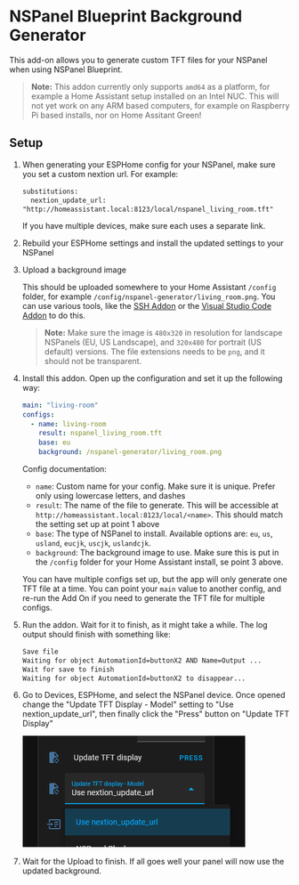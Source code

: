 # NSPanel Blueprint Background Generator

This add-on allows you to generate custom TFT files for your NSPanel when using NSPanel Blueprint.

> **Note:** This addon currently only supports `amd64` as a platform, for example a Home Assistant setup installed on an Intel NUC. This will not yet work on any ARM based computers, for example on Raspberry Pi based installs, nor on Home Assitant Green!

## Setup

1. When generating your ESPHome config for your NSPanel, make sure you set a custom nextion url. For example:
 
   ```
   substitutions:
     nextion_update_url: "http://homeassistant.local:8123/local/nspanel_living_room.tft"
   ```
   
   If you have multiple devices, make sure each uses a separate link.

2. Rebuild your ESPHome settings and install the updated settings to your NSPanel

3. Upload a background image
 
   This should be uploaded somewhere to your Home Assistant `/config` folder, for example `/config/nspanel-generator/living_room.png`. You can use various tools, like the [SSH Addon](https://community.home-assistant.io/t/home-assistant-community-add-on-ssh-web-terminal/33820) or the [Visual Studio Code Addon](https://community.home-assistant.io/t/home-assistant-community-add-on-visual-studio-code/107863) to do this.
   
   > **Note:** Make sure the image is `480x320` in resolution for landscape NSPanels (EU, US Landscape), and `320x480` for portrait (US default) versions. The file extensions needs to be `png`, and it should not be transparent.

4. Install this addon. Open up the configuration and set it up the following way:
   
   ```yaml
   main: "living-room"
   configs:
     - name: living-room
       result: nspanel_living_room.tft
       base: eu
       background: /nspanel-generator/living_room.png    
   ```
   
   Config documentation:
   * `name`: Custom name for your config. Make sure it is unique. Prefer only using lowercase letters, and dashes
   * `result`: The name of the file to generate. This will be accessible at `http://homeassistant.local:8123/local/<name>`. This should match the setting set up at point 1 above
   * `base`: The type of NSPanel to install. Available options are: `eu`, `us`, `usland`, `eucjk`, `uscjk`, `uslandcjk`.
   * `background`: The background image to use. Make sure this is put in the `/config` folder for your Home Assistant install, se point 3 above.
   
   You can have multiple configs set up, but the app will only generate one TFT file at a time. You can point your `main` value to another config, and re-run the Add On if you need to generate the TFT file for multiple configs.

5. Run the addon. Wait for it to finish, as it might take a while. The log output should finish with something like:
   
   ```
   Save file 
   Waiting for object AutomationId=buttonX2 AND Name=Output ...
   Wait for save to finish 
   Waiting for object AutomationId=buttonX2 to disappear...
   ```

6. Go to Devices, ESPHome, and select the NSPanel device. Once opened change the "Update TFT Display - Model" setting to "Use nextion_update_url", then finally click the "Press" button on "Update TFT Display"
  
   ![Screenshot of the ESPHome settings you need to make](https://raw.githubusercontent.com/sztupy/nextion-editor-docker/refs/heads/main/hassio-nspanel-blueprint-generator/esphome-update.png)

7. Wait for the Upload to finish. If all goes well your panel will now use the updated background.